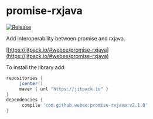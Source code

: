 # promise-rxjava

[![Release](https://img.shields.io/github/release/webee/promise-rxjava.svg?label=maven%20version)](https://jitpack.io/#webee/promise-rxjava)

Add interoperability between promise and rxjava.

[https://jitpack.io/#webee/promise-rxjava](https://jitpack.io/#webee/promise-rxjava)

To install the library add:

   ```gradle
   repositories {
        jcenter()
        maven { url "https://jitpack.io" }
   }
   dependencies {
         compile 'com.github.webee:promise-rxjava:v2.1.0'
   }
   ```